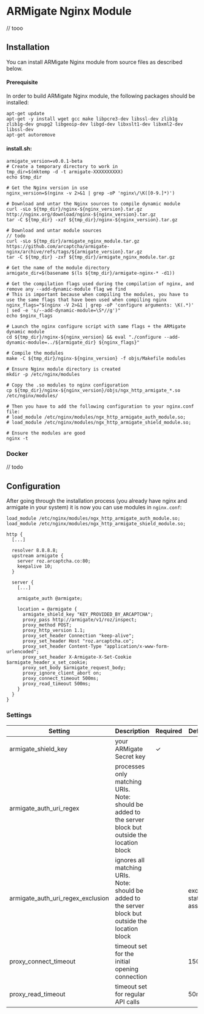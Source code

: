 # ARMigate Nginx Module

// tooo

## Installation

You can install ARMigate Nginx module from source files as described below.

#### Prerequisite

In order to build ARMigate Nginx module, the following packages should be installed:

```shell
apt-get update
apt-get -y install wget gcc make libpcre3-dev libssl-dev zlib1g zlib1g-dev gnupg2 libgeoip-dev libgd-dev libxslt1-dev libxml2-dev libssl-dev
apt-get autoremove
```

#### install.sh:

```shell
armigate_version=v0.0.1-beta
# Create a temporary directory to work in
tmp_dir=$(mktemp -d -t armigate-XXXXXXXXXX)
echo $tmp_dir

# Get the Nginx version in use
nginx_version=$(nginx -v 2>&1 | grep -oP 'nginx\/\K([0-9.]*)')

# Download and untar the Nginx sources to compile dynamic module
curl -sLo ${tmp_dir}/nginx-${nginx_version}.tar.gz http://nginx.org/download/nginx-${nginx_version}.tar.gz
tar -C ${tmp_dir} -xzf ${tmp_dir}/nginx-${nginx_version}.tar.gz

# Download and untar module sources
// todo
curl -sLo ${tmp_dir}/armigate_nginx_module.tar.gz https://github.com/arcaptcha/armigate-nginx/archive/refs/tags/${armigate_version}.tar.gz
tar -C ${tmp_dir} -zxf ${tmp_dir}/armigate_nginx_module.tar.gz

# Get the name of the module directory
armigate_dir=$(basename $(ls ${tmp_dir}/armigate-nginx-* -d1))

# Get the compilation flags used during the compilation of nginx, and remove any --add-dynamic-module flag we find
# This is important because when compiling the modules, you have to use the same flags that have been used when compiling nginx
nginx_flags="$(nginx -V 2>&1 | grep -oP 'configure arguments: \K(.*)' | sed -e 's/--add-dynamic-module=\S*//g')"
echo $nginx_flags

# Launch the nginx configure script with same flags + the ARMigate dynamic module
cd ${tmp_dir}/nginx-${nginx_version} && eval "./configure --add-dynamic-module=../${armigate_dir} ${nginx_flags}"

# Compile the modules
make -C ${tmp_dir}/nginx-${nginx_version} -f objs/Makefile modules

# Ensure Nginx module directory is created
mkdir -p /etc/nginx/modules

# Copy the .so modules to nginx configuration
cp ${tmp_dir}/nginx-${nginx_version}/objs/ngx_http_armigate_*.so /etc/nginx/modules/

# Then you have to add the following configuration to your nginx.conf file:
# load_module /etc/nginx/modules/ngx_http_armigate_auth_module.so;
# load_module /etc/nginx/modules/ngx_http_armigate_shield_module.so;

# Ensure the modules are good
nginx -t
```

### Docker

// todo

## Configuration

After going through the installation process (you already have nginx and armigate in your system) it is now you can use
modules in `nginx.conf`:

```
load_module /etc/nginx/modules/ngx_http_armigate_auth_module.so;
load_module /etc/nginx/modules/ngx_http_armigate_shield_module.so;

http {
  [...]
  
  resolver 8.8.8.8;
  upstream armigate {
    server roz.arcaptcha.co:80;
    keepalive 10;
  }

  server {
    [...]
  
    armigate_auth @armigate;

    location = @armigate {
      armigate_shield_key "KEY_PROVIDED_BY_ARCAPTCHA";
      proxy_pass http://armigate/v1/roz/inspect;
      proxy_method POST;
      proxy_http_version 1.1;
      proxy_set_header Connection "keep-alive";
      proxy_set_header Host "roz.arcaptcha.co";
      proxy_set_header Content-Type "application/x-www-form-urlencoded";
      proxy_set_header X-Armigate-X-Set-Cookie $armigate_header_x_set_cookie;
      proxy_set_body $armigate_request_body;
      proxy_ignore_client_abort on;
      proxy_connect_timeout 500ms;
      proxy_read_timeout 500ms;
    }
  }
}
```

### Settings

| Setting                           | Description                                                                                                 | Required | Default               |
|-----------------------------------|-------------------------------------------------------------------------------------------------------------|----------|-----------------------|
| armigate_shield_key               | your ARMigate Secret key	                                                                                   | &check;  |                       |
| armigate_auth_uri_regex           | processes only matching URIs. <br> Note: should be added to the server block but outside the location block |          |                       |
| armigate_auth_uri_regex_exclusion | ignores all matching URIs. <br> Note: should be added to the server block but outside the location block    |          | exclude static assets |
| proxy_connect_timeout             | timeout set for the initial opening connection                                                              |          | 150ms                 |
| proxy_read_timeout                | timeout set for regular API calls	                                                                          |          | 50ms                  |
